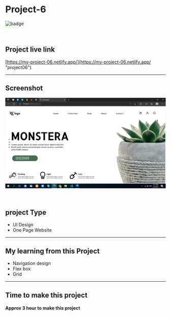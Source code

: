 # Project-6


![badge](https://img.shields.io/badge/Technologies-HTML/CSS-green)

<br>

## Project live link
[https://my-project-06.netlify.app/](https://my-project-06.netlify.app/ "project06")

<hr>

## Screenshot
![](./Screenshot.png)

<br>

## project Type
- UI Design
- One Page Website

<hr>

## My learning from this Project
- Navigation design
- Flex box
- Grid

<hr>

## Time to make this project
#### Approx 3 hour to make this project
